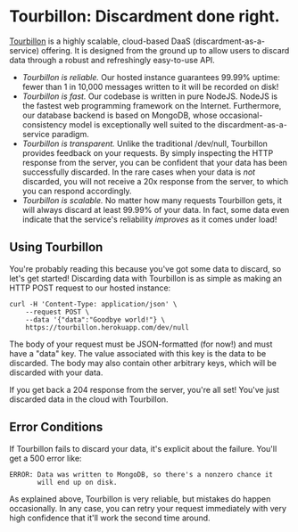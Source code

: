 Tourbillon: Discardment done right.
===================================

[Tourbillon][twitter] is a highly scalable,
cloud-based DaaS (discardment-as-a-service) offering. It is designed from
the ground up to allow users to discard data through a robust and
refreshingly easy-to-use API.

* *Tourbillon is reliable.* Our hosted instance guarantees 99.99% uptime:
  fewer than 1 in 10,000 messages written to it will be recorded on disk!
* *Tourbillon is fast.* Our codebase is written in pure NodeJS. NodeJS is
  the fastest web programming framework on the Internet. Furthermore, our
  database backend is based on MongoDB, whose occasional-consistency model
  is exceptionally well suited to the discardment-as-a-service paradigm.
* *Tourbillon is transparent.* Unlike the traditional /dev/null, Tourbillon
  provides feedback on your requests. By simply inspecting the HTTP response
  from the server, you can be confident that your data has been
  successfully discarded. In the rare cases when your data is _not_
  discarded, you will not receive a 20x response from the server, to which
  you can respond accordingly.
* *Tourbillon is scalable.* No matter how many requests Tourbillon gets, it
  will always discard at least 99.99% of your data. In fact, some data even
  indicate that the service's reliability _improves_ as it comes under
  load!

Using Tourbillon
----------------

You're probably reading this because you've got some data to discard, so
let's get started! Discarding data with Tourbillon is as simple as making
an HTTP POST request to our hosted instance:

    curl -H 'Content-Type: application/json' \
        --request POST \
        --data '{"data":"Goodbye world!"} \
        https://tourbillon.herokuapp.com/dev/null

The body of your request must be JSON-formatted (for now!) and must have a
"data" key. The value associated with this key is the data to be discarded.
The body may also contain other arbitrary keys, which will be discarded with
your data.

If you get back a 204 response from the server, you're all set! You've
just discarded data in the cloud with Tourbillon.


Error Conditions
----------------

If Tourbillon fails to discard your data, it's explicit about the failure.
You'll get a 500 error like:

    ERROR: Data was written to MongoDB, so there's a nonzero chance it
           will end up on disk.

As explained above, Tourbillon is very reliable, but mistakes do happen
occasionally. In any case, you can retry your request immediately with
very high confidence that it'll work the second time around.

[twitter]: https://twitter.com/tourbillon
